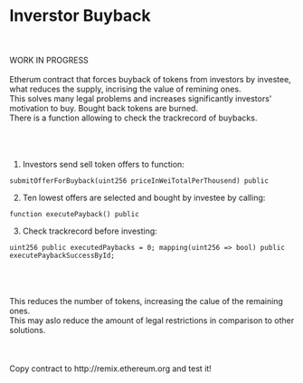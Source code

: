# Inverstor Buyback 
<br/><br/>
 WORK IN PROGRESS
<br/><br/>
Etherum contract that forces buyback of tokens from investors by investee, what reduces the supply, incrising the value of remining ones. <br/>
This solves many legal problems and increases significantly investors' motivation to buy. 
Bought back tokens are burned. <br/>
There is a function allowing to check the trackrecord of buybacks. <br/>
<br/>
<br/>
<br/>



1) Investors send sell token offers to function: 

`submitOfferForBuyback(uint256 priceInWeiTotalPerThousend) public `
<br/>

2) Ten lowest offers are selected and bought by investee by calling: 

`function executePayback() public `
<br/>

3) Check trackrecord before investing: 

 `uint256 public executedPaybacks = 0;
  mapping(uint256 => bool) public executePaybackSuccessById;`
  
  
<br/>
<br/><br/>
This reduces the number of tokens, increasing the calue of the remaining ones. <br/>
This may aslo reduce the amount of legal restrictions in comparison to other solutions. <br/>
<br/><br/>
<br/>
Copy contract to http://remix.ethereum.org and test it! 
